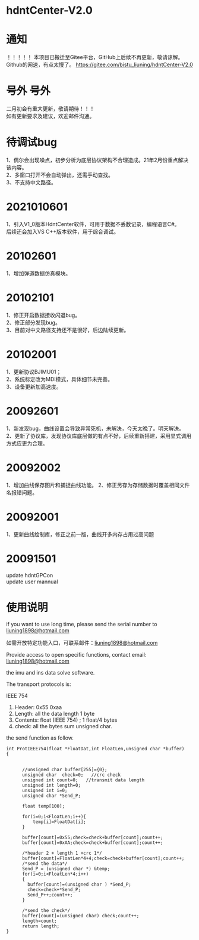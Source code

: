 # hdntCenter-V2.0

# 通知

！！！！！
本项目已搬迁至Gitee平台，GitHub上后续不再更新，敬请谅解。Github的网速，有点太慢了。
https://gitee.com/bistu_liuning/hdntCenter-V2.0

# 号外 号外
二月初会有重大更新，敬请期待！！！  
如有更新要求及建议，欢迎邮件沟通。

# 待调试bug
1、偶尔会出现噪点，初步分析为底层协议架构不合理造成。21年2月份重点解决该内容。  
2、多窗口打开不会自动弹出，还需手动查找。  
3、不支持中文路径。

# 2021010601
1、引入V1_0版本HdntCenter软件，可用于数据不丢数记录，编程语言C#。  
后续还会加入VS C++版本软件，用于综合调试。

# 20102601
1、增加弹道数据仿真模块。

# 20102101
1、修正开启数据接收闪退bug。  
2、修正部分发现bug。  
3、目前对中文路径支持还不是很好，后边陆续更新。  

# 20102001
1、更新协议BJIMU01；  
2、系统标定改为MDI模式，具体细节未完善。  
3、设备更新加高速度。

# 20092601
1、新发现bug，曲线设置会导致异常死机，未解决，今天太晚了。明天解决。  
2、更新了协议库，发现协议库底层做的有点不好，后续重新搭建，采用显式调用方式应更为合理。

# 20092002
1、增加曲线保存图片和捕捉曲线功能。
2、修正另存为存储数据时覆盖相同文件名报错问题。

# 20092001
1、更新曲线绘制库，修正之前一版，曲线开多内存占用过高问题

# 20091501
update hdntGPCon  
update user mannual

# 使用说明
if you want to use long time, please send the serial number to liuning1898@hotmail.com  

如需开放特定功能入口，可联系邮件：liuning1898@hotmail.com

Provide access to open specific functions, contact email: liuning1898@hotmail.com

the imu and ins data solve software.

The transport protocols is:

IEEE 754  
1. Header: 0x55 0xaa  
2. Length: all the data length 1 byte  
3. Contents: float (IEEE 754) ; 1 float/4 bytes  
4. check: all the bytes sum unsigned char.  

the send function as follow.   

```
int ProtIEEE754(float *FloatDat,int FloatLen,unsigned char *buffer)
{


      //unsigned char buffer[255]={0};
      unsigned char  check=0;   //crc check
      unsigned int count=0;   //transmit data length
      unsigned int length=0;
      unsigned int i=0;
      unsigned char *Send_P;

      float temp[100];

      for(i=0;i<FloatLen;i++){
    	  temp[i]=FloatDat[i];
      }

      buffer[count]=0x55;check=check+buffer[count];count++;
      buffer[count]=0xAA;check=check+buffer[count];count++;

      /*header 2 + length 1 +crc 1*/
      buffer[count]=FloatLen*4+4;check=check+buffer[count];count++;
      /*send the data*/
      Send_P = (unsigned char *) &temp;
      for(i=0;i<FloatLen*4;i++)
      {
        buffer[count]=(unsigned char ) *Send_P;
        check=check+*Send_P;
        Send_P++;count++;
      }

      /*send the check*/
      buffer[count]=(unsigned char) check;count++;
      length=count;
      return length;
}
```
